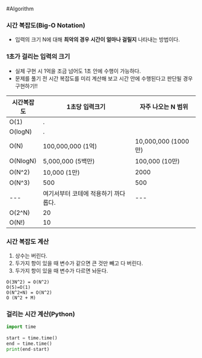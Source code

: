 ---
---
#Algorithm

### 시간 복잡도(Big-O Notation)
+ 입력의 크기 N에 대해 **최악의 경우 시간이 얼마나 걸릴지** 나타내는 방법이다.

### 1초가 걸리는 입력의 크기
+ 실제 구현 시 1억을 조금 넘어도 1초 안에 수행이 가능하다.
+ 문제를 풀기 전 시간 복잡도를 미리 계산해 보고 시간 안에 수행된다고 판단될 경우 구현하기!!

| 시간복잡도 | 1초당 입력크기                       | 자주 나오는 N 범위  |
| ---------- | ------------------------------------ | ------------------- |
| O(1)       | .                                    |                     |
| O(logN)    | .                                    |                     |
| O(N)       | 100,000,000 (1억)                    | 10,000,000 (1000만) |
| O(NlogN)   | 5,000,000 (5백만)                    | 100,000 (10만)      |
| O(N^2)     | 10,000 (1만)                         | 2000                |
| O(N^3)     | 500                                  | 500                 |
| ---        | 여기서부터 코테에 적용하기 까다롭다. | ---                 |
| O(2^N)     | 20                                   |                     |
| O(N!)      | 10                                   |                     |


### 시간 복잡도 계산
1. 상수는 버린다.
2. 두가지 항이 있을 때 변수가 같으면 큰 것만 빼고 다 버린다.
3. 두가지 항이 있을 때 변수가 다르면 놔둔다.

```
O(3N^2) = O(N^2)
O(5)=O(1)
O(N^2+N) = O(N^2)
O (N^2 + M)
```

### 걸리는 시간 계산(Python)
```python
import time  
  
start = time.time()  
end = time.time()  
print(end-start)
```